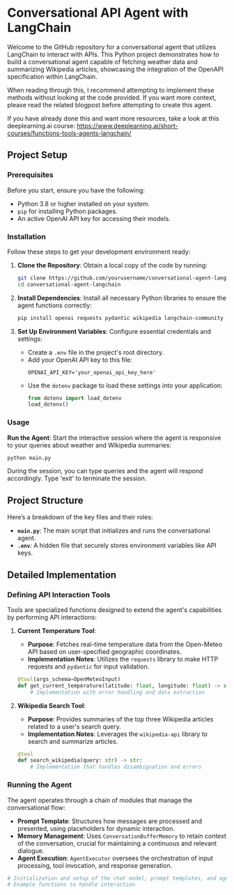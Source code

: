 # Conversational API Agent with LangChain

Welcome to the GitHub repository for a conversational agent that utilizes LangChain to interact with APIs. This Python project demonstrates how to build a conversational agent capable of fetching weather data and summarizing Wikipedia articles, showcasing the integration of the OpenAPI specification within LangChain. 

When reading through this, I recommend attempting to implement these methods without looking at the code provided. If you want more context, please read the related blogpost before attempting to create this agent.

If you have already done this and want more resources, take a look at this deeplearning.ai course: https://www.deeplearning.ai/short-courses/functions-tools-agents-langchain/ 

## Project Setup

### Prerequisites

Before you start, ensure you have the following:
- Python 3.8 or higher installed on your system.
- `pip` for installing Python packages.
- An active OpenAI API key for accessing their models.

### Installation

Follow these steps to get your development environment ready:

1. **Clone the Repository**:
   Obtain a local copy of the code by running:
   ```bash
   git clone https://github.com/yourusername/conversational-agent-langchain.git
   cd conversational-agent-langchain
   ```

2. **Install Dependencies**:
   Install all necessary Python libraries to ensure the agent functions correctly:
   ```bash
   pip install openai requests pydantic wikipedia langchain-community dotenv
   ```

3. **Set Up Environment Variables**:
   Configure essential credentials and settings:
   - Create a `.env` file in the project's root directory.
   - Add your OpenAI API key to this file:
     ```plaintext
     OPENAI_API_KEY='your_openai_api_key_here'
     ```
   - Use the `dotenv` package to load these settings into your application:
     ```python
     from dotenv import load_dotenv
     load_dotenv()
     ```

### Usage

**Run the Agent**:
Start the interactive session where the agent is responsive to your queries about weather and Wikipedia summaries:
```bash
python main.py
```
During the session, you can type queries and the agent will respond accordingly. Type 'exit' to terminate the session.

## Project Structure

Here’s a breakdown of the key files and their roles:
- **`main.py`**: The main script that initializes and runs the conversational agent.
- **`.env`**: A hidden file that securely stores environment variables like API keys.

## Detailed Implementation

### Defining API Interaction Tools

Tools are specialized functions designed to extend the agent's capabilities by performing API interactions:

1. **Current Temperature Tool**:
   - **Purpose**: Fetches real-time temperature data from the Open-Meteo API based on user-specified geographic coordinates.
   - **Implementation Notes**: Utilizes the `requests` library to make HTTP requests and `pydantic` for input validation.

   ```python
   @tool(args_schema=OpenMeteoInput)
   def get_current_temperature(latitude: float, longitude: float) -> str:
       # Implementation with error handling and data extraction
   ```

2. **Wikipedia Search Tool**:
   - **Purpose**: Provides summaries of the top three Wikipedia articles related to a user's search query.
   - **Implementation Notes**: Leverages the `wikipedia-api` library to search and summarize articles.

   ```python
   @tool
   def search_wikipedia(query: str) -> str:
       # Implementation that handles disambiguation and errors
   ```

### Running the Agent

The agent operates through a chain of modules that manage the conversational flow:
- **Prompt Template**: Structures how messages are processed and presented, using placeholders for dynamic interaction.
- **Memory Management**: Uses `ConversationBufferMemory` to retain context of the conversation, crucial for maintaining a continuous and relevant dialogue.
- **Agent Execution**: `AgentExecutor` oversees the orchestration of input processing, tool invocation, and response generation.

```python
# Initialization and setup of the chat model, prompt templates, and agent chain
# Example functions to handle interaction
```
